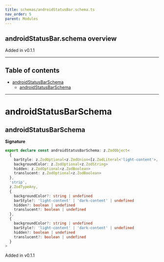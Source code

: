 ```yaml
---
title: schemas/androidStatusBar.schema.ts
nav_order: 5
parent: Modules
---
```


## androidStatusBar.schema overview

Added in v0.1.1

---

<h2 class="text-delta">Table of contents</h2>

- [androidStatusBarSchema](#androidstatusbarschema)
  - [androidStatusBarSchema](#androidstatusbarschema-1)

---

# androidStatusBarSchema

## androidStatusBarSchema

**Signature**

```ts
export declare const androidStatusBarSchema: z.ZodObject<
  {
    barStyle: z.ZodOptional<z.ZodUnion<[z.ZodLiteral<'light-content'>, z.ZodLiteral<'dark-content'>]>>
    backgroundColor: z.ZodOptional<z.ZodString>
    hidden: z.ZodOptional<z.ZodBoolean>
    translucent: z.ZodOptional<z.ZodBoolean>
  },
  'strip',
  z.ZodTypeAny,
  {
    backgroundColor?: string | undefined
    barStyle?: 'light-content' | 'dark-content' | undefined
    hidden?: boolean | undefined
    translucent?: boolean | undefined
  },
  {
    backgroundColor?: string | undefined
    barStyle?: 'light-content' | 'dark-content' | undefined
    hidden?: boolean | undefined
    translucent?: boolean | undefined
  }
>
```

Added in v0.1.1

